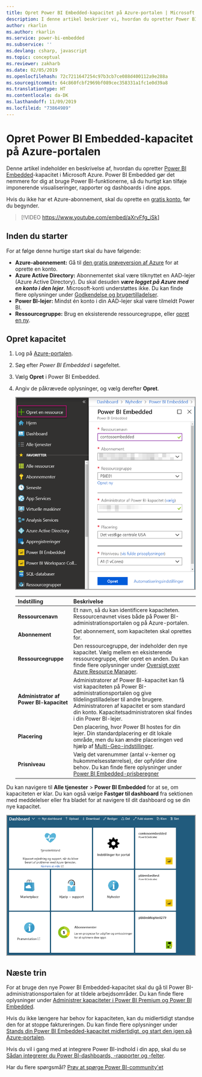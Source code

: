 ```yaml
---
title: Opret Power BI Embedded-kapacitet på Azure-portalen | Microsoft Docs
description: I denne artikel beskriver vi, hvordan du opretter Power BI Embedded-kapacitet i Microsoft Azure.
author: rkarlin
ms.author: rkarlin
ms.service: power-bi-embedded
ms.subservice: ''
ms.devlang: csharp, javascript
ms.topic: conceptual
ms.reviewer: zakharb
ms.date: 02/05/2019
ms.openlocfilehash: 72c7211647254c97b3cb7ce088d400112a9e288a
ms.sourcegitcommit: 64c860fcbf2969bf089cec358331a1fc1e0d39a8
ms.translationtype: HT
ms.contentlocale: da-DK
ms.lasthandoff: 11/09/2019
ms.locfileid: "73864989"
---
```

# <a name="create-power-bi-embedded-capacity-in-the-azure-portal"></a>Opret Power BI Embedded-kapacitet på Azure-portalen

Denne artikel indeholder en beskrivelse af, hvordan du opretter [Power BI Embedded](azure-pbie-what-is-power-bi-embedded.md)-kapacitet i Microsoft Azure. Power BI Embedded gør det nemmere for dig at bruge Power BI-funktionerne, så du hurtigt kan tilføje imponerende visualiseringer, rapporter og dashboards i dine apps.

Hvis du ikke har et Azure-abonnement, skal du oprette en [gratis konto](https://azure.microsoft.com/free/), før du begynder.

> [!VIDEO https://www.youtube.com/embed/aXrvFfg_iSk]

## <a name="before-you-begin"></a>Inden du starter

For at følge denne hurtige start skal du have følgende:

* **Azure-abonnement:** Gå til [den gratis prøveversion af Azure](https://azure.microsoft.com/free/) for at oprette en konto.
* **Azure Active Directory:** Abonnementet skal være tilknyttet en AAD-lejer (Azure Active Directory). Du skal desuden ***være logget på Azure med en konto i den lejer***. Microsoft-konti understøttes ikke. Du kan finde flere oplysninger under [Godkendelse og brugertilladelser](https://docs.microsoft.com/azure/analysis-services/analysis-services-manage-users).
* **Power BI-lejer:** Mindst én konto i din AAD-lejer skal være tilmeldt Power BI.
* **Ressourcegruppe:** Brug en eksisterende ressourcegruppe, eller [opret en ny](https://docs.microsoft.com/azure/azure-resource-manager/resource-group-overview).

## <a name="create-a-capacity"></a>Opret kapacitet

1. Log på [Azure-portalen](https://portal.azure.com/).

2. Søg efter *Power BI Embedded* i søgefeltet.

3. Vælg **Opret** i Power BI Embedded.

4. Angiv de påkrævede oplysninger, og vælg derefter **Opret**.

    ![Felter, der skal udfyldes for at oprette ny kapacitet](media/azure-pbie-create-capacity/azure-portal-create-power-bi-embedded.png)

    |Indstilling |Beskrivelse |
    |---------|---------|
    |**Ressourcenavn**|Et navn, så du kan identificere kapaciteten. Ressourcenavnet vises både på Power BI-administrationsportalen og på Azure-portalen.|
    |**Abonnement**|Det abonnement, som kapaciteten skal oprettes for.|
    |**Ressourcegruppe**|Den ressourcegruppe, der indeholder den nye kapacitet. Vælg mellem en eksisterende ressourcegruppe, eller opret en anden. Du kan finde flere oplysninger under [Oversigt over Azure Resource Manager](https://docs.microsoft.com/azure/azure-resource-manager/resource-group-overview).|
    |**Administrator af Power BI-kapacitet**|Administratorer af Power BI-kapacitet kan få vist kapaciteten på Power BI-administrationsportalen og give tildelingstilladelser til andre brugere. Administratoren af kapacitet er som standard din konto. Kapacitetsadministratoren skal findes i din Power BI-lejer.|
    |**Placering**|Den placering, hvor Power BI hostes for din lejer. Din standardplacering er dit lokale område, men du kan ændre placeringen ved hjælp af [Multi-Geo-indstillinger](embedded-multi-geo.md).
    |**Prisniveau**|Vælg det varenummer (antal v-kerner og hukommelsesstørrelse), der opfylder dine behov.  Du kan finde flere oplysninger under [Power BI Embedded-prisberegner](https://azure.microsoft.com/pricing/details/power-bi-embedded/)|

Du kan navigere til **Alle tjenester** > **Power BI Embedded** for at se, om kapaciteten er klar. Du kan også vælge **Fastgør til dashboard** fra sektionen med meddelelser eller fra bladet for at navigere til dit dashboard og se din nye kapacitet.

![Dashboard på Azure-portalen med Power BI Embedded-kapacitet](media/azure-pbie-create-capacity/azure-portal-dashboard.png)

## <a name="next-steps"></a>Næste trin

For at bruge den nye Power BI Embedded-kapacitet skal du gå til Power BI-administrationsportalen for at tildele arbejdsområder. Du kan finde flere oplysninger under [Administrer kapaciteter i Power BI Premium og Power BI Embedded](https://powerbi.microsoft.com/documentation/powerbi-admin-premium-manage/).

Hvis du ikke længere har behov for kapaciteten, kan du midlertidigt standse den for at stoppe faktureringen. Du kan finde flere oplysninger under [Stands din Power BI Embedded-kapacitet midlertidigt, og start den igen på Azure-portalen](azure-pbie-pause-start.md).

Hvis du vil i gang med at integrere Power BI-indhold i din app, skal du se [Sådan integrerer du Power BI-dashboards, -rapporter og -felter](https://powerbi.microsoft.com/documentation/powerbi-developer-embedding-content/).

Har du flere spørgsmål? [Prøv at spørge Power BI-community'et](https://community.powerbi.com/)